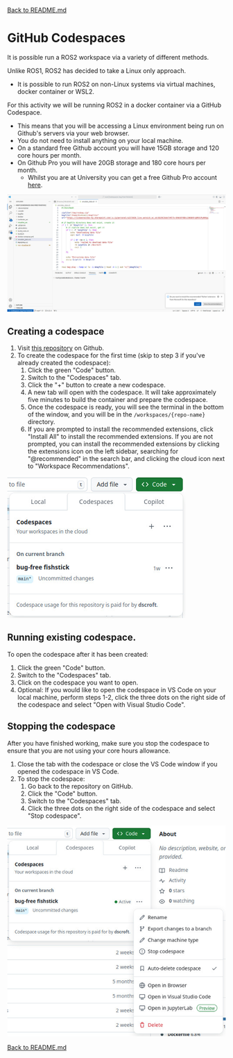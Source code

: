 
[Back to README.md](../README.md)

# GitHub Codespaces

It is possible run a ROS2 workspace via a variety of different methods.

Unlike ROS1, ROS2 has decided to take a Linux only approach.

- It is possible to run ROS2 on non-Linux systems via virtual machines, docker container or WSL2.

For this activity we will be running ROS2 in a docker container via a GitHub Codespace. 

- This means that you will be accessing a Linux environment being run on Github's servers via your web browser.
- You do not need to install anything on your local machine.
- On a standard free Github account you will have 15GB storage and 120 core hours per month.
- On Github Pro you will have 20GB storage and 180 core hours per month.
  - Whilst you are at University you can get a free Github Pro account [here](https://github.com/education/students).

![Codespace in browser](images/codespace.jpg)

## Creating a codespace

1. Visit [this repository](https://github.com/dscroft/assf_ros2) on Github.
2. To create the codespace for the first time (skip to step 3 if you've already created the codespace):
    1. Click the green "Code" button.
    2. Switch to the "Codespaces" tab.
    3. Click the "+" button to create a new codespace.
    4. A new tab will open with the codespace. It will take approximately five minutes to build the container and prepare the codespace.
    5. Once the codespace is ready, you will see the terminal in the bottom of the window, and you will be in the `/workspaces/{repo-name}` directory.
    6. If you are prompted to install the recommended extensions, click "Install All" to install the recommended extensions. If you are not prompted, you can install the recommended extensions by clicking the extensions icon on the left sidebar, searching for "@recommended" in the search bar, and clicking the cloud icon next to "Workspace Recommendations".

![Create codespace](images/create_codespace.jpg)

## Running existing codespace.

To open the codespace after it has been created:

1. Click the green "Code" button.
2. Switch to the "Codespaces" tab.
3. Click on the codespace you want to open.
4. Optional: If you would like to open the codespace in VS Code on your local machine, perform steps 1-2, click the three dots on the right side of the codespace and select "Open with Visual Studio Code".


## Stopping the codespace

 After you have finished working, make sure you stop the codespace to ensure that you are not using your core hours allowance.
 
1. Close the tab with the codespace or close the VS Code window if you opened the codespace in VS Code.
2. To stop the codespace:
    1. Go back to the repository on GitHub.
    2. Click the "Code" button.
    3. Switch to the "Codespaces" tab.
    4. Click the three dots on the right side of the codespace and select "Stop codespace".

![Stop codespace](images/stop_codespace.jpg)

[Back to README.md](../README.md)